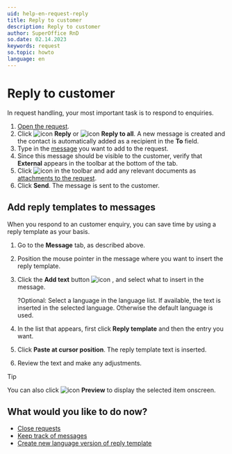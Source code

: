 ```yaml
---
uid: help-en-request-reply
title: Reply to customer
description: Reply to customer
author: SuperOffice RnD
so.date: 02.14.2023
keywords: request
so.topic: howto
language: en
---
```


# Reply to customer

In request handling, your most important task is to respond to enquiries.

1. [Open the request][1].
1. Click ![icon][img1] **Reply** or ![icon][img5] **Reply to all**. A new message is created and the contact is automatically added as a recipient in the **To** field.
1. Type in the [message][2] you want to add to the request.
1. Since this message should be visible to the customer, verify that **External** appears in the toolbar at the bottom of the tab.
1. Click ![icon][img2] in the toolbar and add any relevant documents as [attachments to the request][2].
1. Click **Send**. The message is sent to the customer.

## Add reply templates to messages

When you respond to an customer enquiry, you can save time by using a reply template as your basis.

1. Go to the **Message** tab, as described above.

1. Position the mouse pointer in the message where you want to insert the reply template.

1. Click the **Add text** button ![icon][img3] , and select what to insert in the message.

    ?Optional: Select a language in the language list. If available, the text is inserted in the selected language. Otherwise the default language is used.

1. In the list that appears, first click **Reply template** and then the entry you want.

1. Click **Paste at cursor position**. The reply template text is inserted.

1. Review the text and make any adjustments.

> [!TIP]
> You can also click ![icon][img4] **Preview** to display the selected item onscreen.

## What would you like to do now?

* [Close requests][3]
* [Keep track of messages][4]
* [Create new language version of reply template][5]

<!-- Referenced links -->
[1]: ../index.md#open
[2]: create.md#message
[3]: close.md
[4]: flag-message.md
[5]: ../../../service/reply-templates/learn/new-language.md

<!-- Referenced images -->
[img1]: ../../../../../common/icons/reply-icon.png
[img2]: ../../../../../common/icons/attachments-theme.png
[img3]: ../../../../../common/icons/copy-paste-icon.png
[img4]: ../../../../../common/icons/search-icon-black.png
[img5]: ../../../../../common/icons/reply-all-icon.png
